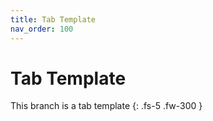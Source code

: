 ```yaml
---
title: Tab Template
nav_order: 100
---
```


# Tab Template

This branch is a tab template
{: .fs-5 .fw-300 }
